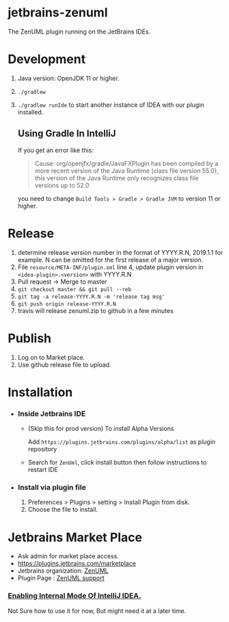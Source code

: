 # jetbrains-zenuml
The ZenUML plugin running on the JetBrains IDEs.

# Development
1. Java version: OpenJDK 11 or higher.
1. `./gradlew`
1. `./gradlew runIde` to start another instance of IDEA with our plugin installed.
    ## Using Gradle In IntelliJ
    If you get an error like this:
    > Cause: org/openjfx/gradle/JavaFXPlugin has been compiled by a more recent version of the Java Runtime (class file version 55.0), this version of the Java Runtime only recognizes class file versions up to 52.0

    you need to change `Build Tools > Gradle > Gradle JVM` to version 11 or higher.


# Release
1. determine release version number in the format of YYYY.R.N, 2019.1.1 for example. N can be omitted for the first release of a major version.
1. File `resource/META-INF/plugin.xml` line 4, update plugin version in `<idea-plugin>.<version>` with YYYY.R.N
1. Pull request -> Merge to master
1. `git checkout master && git pull --reb`
1. `git tag -a release-YYYY.R.N -m 'release tag msg'`
1. `git push origin release-YYYY.R.N`
1. travis will release zenuml.zip to github in a few minutes

# Publish
1. Log on to Market place.
1. Use github release file to upload.

# Installation
* ### Inside Jetbrains IDE
    * (Skip this for prod version) To install Alpha Versions 
        
      Add `https://plugins.jetbrains.com/plugins/alpha/list` as plugin repository
       
    * Search for `ZenUml`, click install button then follow instructions to restart IDE 
    
* ### Install via plugin file
    1. Preferences > Plugins > setting > Install Plugin from disk.
    1. Choose the file to install.

# Jetbrains Market Place 
* Ask admin for market place access.
* https://plugins.jetbrains.com/marketplace
* Jetbrains organization: [ZenUML](https://plugins.jetbrains.com/organization/ZenUML)
* Plugin Page : [ZenUML support](https://plugins.jetbrains.com/plugin/12437-zenuml-support)

### [Enabling Internal Mode Of IntelliJ IDEA.](http://www.jetbrains.org/intellij/sdk/docs/reference_guide/internal_actions/enabling_internal.html)
Not Sure how to use it for  now, But might need it at a later time.
